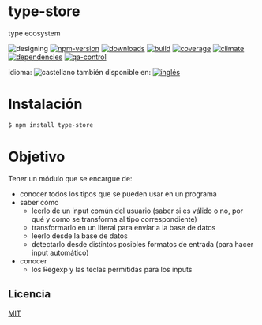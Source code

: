 <!--multilang v0 es:LEEME.md en:README.md -->
# type-store
<!--lang:es-->
type ecosystem
<!--lang:en--]
type ecosystem

[!--lang:*-->

<!-- cucardas -->
![designing](https://img.shields.io/badge/stability-designing-red.svg)
[![npm-version](https://img.shields.io/npm/v/type-store.svg)](https://npmjs.org/package/type-store)
[![downloads](https://img.shields.io/npm/dm/type-store.svg)](https://npmjs.org/package/type-store)
[![build](https://img.shields.io/travis/codenautas/type-store/master.svg)](https://travis-ci.org/codenautas/type-store)
[![coverage](https://img.shields.io/coveralls/codenautas/type-store/master.svg)](https://coveralls.io/r/codenautas/type-store)
[![climate](https://img.shields.io/codeclimate/github/codenautas/type-store.svg)](https://codeclimate.com/github/codenautas/type-store)
[![dependencies](https://img.shields.io/david/codenautas/type-store.svg)](https://david-dm.org/codenautas/type-store)
[![qa-control](http://codenautas.com/github/codenautas/type-store.svg)](http://codenautas.com/github/codenautas/type-store)


<!--multilang buttons-->

idioma: ![castellano](https://raw.githubusercontent.com/codenautas/multilang/master/img/lang-es.png)
también disponible en:
[![inglés](https://raw.githubusercontent.com/codenautas/multilang/master/img/lang-en.png)](README.md)

<!--lang:es-->
# Instalación
<!--lang:en--]
# Install
[!--lang:*-->
```sh
$ npm install type-store
```

<!--lang:es-->
# Objetivo

Tener un módulo que se encargue de:

  * conocer todos los tipos que se pueden usar en un programa
  * saber cómo
    * leerlo de un input común del usuario (saber si es válido o no, por qué y como se transforma al tipo correspondiente)
    * transformarlo en un literal para envíar a la base de datos
    * leerlo desde la base de datos
    * detectarlo desde distintos posibles formatos de entrada (para hacer input automático)
  * conocer
    * los Regexp y las teclas permitidas para los inputs

<!--lang:en--]
# Goal
[!--lang:*-->

<!--lang:es-->
## Licencia
<!--lang:en--]
## License
[!--lang:*-->

[MIT](LICENSE)

